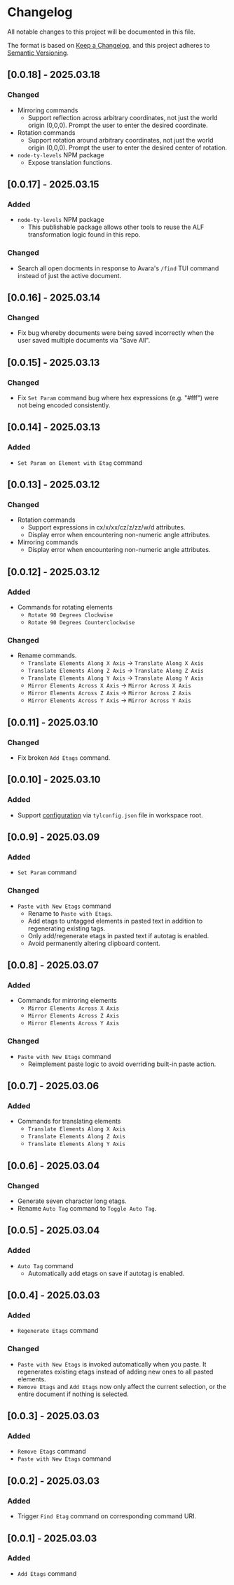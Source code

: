 # Changelog

All notable changes to this project will be documented in this file.

The format is based on [Keep a Changelog](https://keepachangelog.com/en/1.1.0/),
and this project adheres to [Semantic Versioning](https://semver.org/spec/v2.0.0.html).

## [0.0.18] - 2025.03.18

### Changed

- Mirroring commands
    - Support reflection across arbitrary coordinates, not just the world origin (0,0,0). Prompt the user to enter the desired coordinate.
- Rotation commands
    - Support rotation around arbitrary coordinates, not just the world origin (0,0,0). Prompt the user to enter the desired center of rotation.
- `node-ty-levels` NPM package
    - Expose translation functions.

## [0.0.17] - 2025.03.15

### Added

- `node-ty-levels` NPM package
    - This publishable package allows other tools to reuse the ALF transformation logic found in this repo.

### Changed

- Search all open docments in response to Avara's `/find` TUI command instead of just the active document.

## [0.0.16] - 2025.03.14

### Changed

- Fix bug whereby documents were being saved incorrectly when the user saved multiple documents via "Save All".

## [0.0.15] - 2025.03.13

### Changed

- Fix `Set Param` command bug where hex expressions (e.g. "#fff") were not being encoded consistently.

## [0.0.14] - 2025.03.13

### Added

- `Set Param on Element with Etag` command

## [0.0.13] - 2025.03.12

### Changed

- Rotation commands
    - Support expressions in cx/x/xx/cz/z/zz/w/d attributes.
    - Display error when encountering non-numeric angle attributes.
- Mirroring commands
    - Display error when encountering non-numeric angle attributes.

## [0.0.12] - 2025.03.12

### Added

- Commands for rotating elements
    - `Rotate 90 Degrees Clockwise`
    - `Rotate 90 Degrees Counterclockwise`

### Changed

- Rename commands.
    - `Translate Elements Along X Axis` -> `Translate Along X Axis`
    - `Translate Elements Along Z Axis` -> `Translate Along Z Axis`
    - `Translate Elements Along Y Axis` -> `Translate Along Y Axis`
    - `Mirror Elements Across X Axis` -> `Mirror Across X Axis`
    - `Mirror Elements Across Z Axis` -> `Mirror Across Z Axis`
    - `Mirror Elements Across Y Axis` -> `Mirror Across Y Axis`

## [0.0.11] - 2025.03.10

### Changed

- Fix broken `Add Etags` command.

## [0.0.10] - 2025.03.10

### Added

- Support [configuration](./README.md#configuration) via `tylconfig.json` file in workspace root.

## [0.0.9] - 2025.03.09

### Added

- `Set Param` command

### Changed

- `Paste with New Etags` command
    - Rename to `Paste with Etags`.
    - Add etags to untagged elements in pasted text in addition to regenerating existing tags.
    - Only add/regenerate etags in pasted text if autotag is enabled.
    - Avoid permanently altering clipboard content.

## [0.0.8] - 2025.03.07

### Added

- Commands for mirroring elements
    - `Mirror Elements Across X Axis`
    - `Mirror Elements Across Z Axis`
    - `Mirror Elements Across Y Axis`

### Changed

- `Paste with New Etags` command
    - Reimplement paste logic to avoid overriding built-in paste action.

## [0.0.7] - 2025.03.06

### Added

- Commands for translating elements
    - `Translate Elements Along X Axis`
    - `Translate Elements Along Z Axis`
    - `Translate Elements Along Y Axis`

## [0.0.6] - 2025.03.04

### Changed

- Generate seven character long etags.
- Rename `Auto Tag` command to `Toggle Auto Tag`.

## [0.0.5] - 2025.03.04

### Added

- `Auto Tag` command
    - Automatically add etags on save if autotag is enabled. 

## [0.0.4] - 2025.03.03

### Added

- `Regenerate Etags` command

### Changed

- `Paste with New Etags` is invoked automatically when you paste. It regenerates existing etags instead of adding new ones to all pasted elements.
- `Remove Etags` and `Add Etags` now only affect the current selection, or the entire document if nothing is selected.

## [0.0.3] - 2025.03.03

### Added

- `Remove Etags` command
- `Paste with New Etags` command

## [0.0.2] - 2025.03.03

### Added

- Trigger `Find Etag` command on corresponding command URI.

## [0.0.1] - 2025.03.03

### Added

- `Add Etags` command

